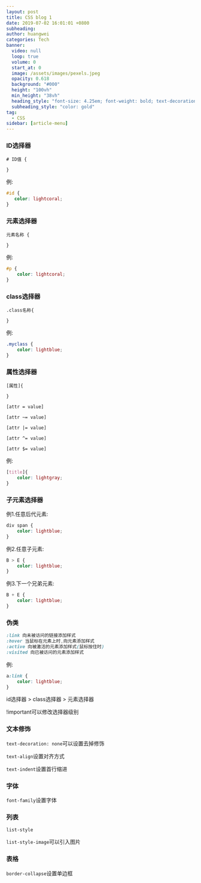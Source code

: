```yaml
---
layout: post
title: CSS blog 1
date: 2019-07-02 16:01:01 +0800
subheading: 
author: huangwei
categories: Tech
banner:
  video: null
  loop: true
  volume: 0
  start_at: 0
  image: /assets/images/pexels.jpeg
  opacity: 0.618
  background: "#000"
  height: "100vh"
  min_height: "38vh"
  heading_style: "font-size: 4.25em; font-weight: bold; text-decoration: underline"
  subheading_style: "color: gold"
tag: 
  - CSS
sidebar: [article-menu]
---
```


### ID选择器

```text
# ID值 {

}
```

例:

```css
#id {
   color: lightcoral;
}
```

### 元素选择器

```text
元素名称 {

}
```

例:

```css
#p {
    color: lightcoral;
}
```

### class选择器

```text
.class名称{

}
```

例:

```css
.myclass {
    color: lightblue;
}
```

### 属性选择器

```text
[属性]{

}
```

`[attr = value]`

`[attr ~= value]`

`[attr |= value]`

`[attr ^= value]`

`[attr $= value]`

例:

```css
[title]{
    color: lightgray;
}
```

### 子元素选择器

例1.任意后代元素:

```css
div span {
    color: lightblue;
}
```

例2.任意子元素:

```css
B > E {
    color: lightblue;
}
```

例3.下一个兄弟元素:

```css
B + E {
    color: lightblue;
}
```

### 伪类

```css
:link 向未被访问的链接添加样式
:hover 当鼠标在元素上时,向元素添加样式
:active 向被激活的元素添加样式(鼠标按住时)
:visited 向已被访问的元素添加样式
```

例:

```css
a:link {
    color: lightblue;
}
```

id选择器 > class选择器 > 元素选择器

!important可以修改选择器级别

### 文本修饰

`text-decoration: none`可以设置去掉修饰

`text-align`设置对齐方式

`text-indent`设置首行缩进

### 字体

`font-family`设置字体

### 列表

`list-style`

`list-style-image`可以引入图片

### 表格

`border-collapse`设置单边框
